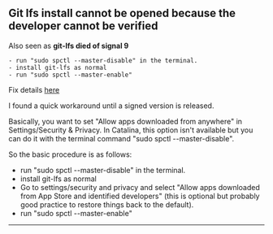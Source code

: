 ## Git lfs install cannot be opened because the developer cannot be verified
Also seen as **git-lfs died of signal 9**

```
- run "sudo spctl --master-disable" in the terminal.
- install git-lfs as normal
- run "sudo spctl --master-enable"
```

Fix details [here](https://github.com/git-lfs/git-lfs/issues/3714) 

I found a quick workaround until a signed version is released.

Basically, you want to set "Allow apps downloaded from anywhere" in Settings/Security & Privacy. In Catalina, this option isn't available but you can do it with the terminal command "sudo spctl --master-disable".

So the basic procedure is as follows:

- run "sudo spctl --master-disable" in the terminal.
- install git-lfs as normal
- Go to settings/security and privacy and select "Allow apps downloaded from App Store and identified developers" (this is optional but probably good practice to restore things back to the default).
- run "sudo spctl --master-enable"
---------